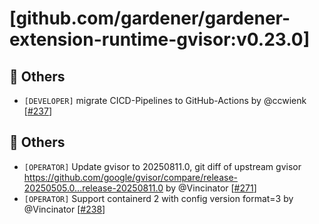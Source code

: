 # [github.com/gardener/gardener-extension-runtime-gvisor:v0.23.0]

## 🏃 Others
- `[DEVELOPER]` migrate CICD-Pipelines to GitHub-Actions by @ccwienk [[#237](https://github.com/gardener/gardener-extension-runtime-gvisor/pull/237)]

## 🏃 Others
- `[OPERATOR]` Update gvisor to 20250811.0, git diff of upstream gvisor https://github.com/google/gvisor/compare/release-20250505.0...release-20250811.0 by @Vincinator [[#271](https://github.com/gardener/gardener-extension-runtime-gvisor/pull/271)]
- `[OPERATOR]` Support containerd 2 with config version format=3 by @Vincinator [[#238](https://github.com/gardener/gardener-extension-runtime-gvisor/pull/238)]
